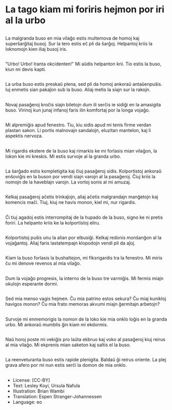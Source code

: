 # La tago kiam mi foriris hejmon por iri al la urbo

##
La malgranda buso en mia vilaĝo estis multemova de homoj kaj superŝarĝitaj busoj. Sur la tero estis eĉ pli da ŝarĝoj. Helpantoj kriis la loknomojn kien iliaj busoj iris.

##
"Urbo! Urbo! Iranta okcidenten!" Mi aŭdis helpanton krii. Tio estis la buso, kiun mi devis kapti.

##
La urba buso estis preskaŭ plena, sed pli da homoj ankoraŭ antaŭenpuŝis. Iuj enmetis sian pakaĵon sub la buso. Aliaj metis la siajn sur la rakojn.

##
Novaj pasaĝeroj kroĉis siajn biletojn dum ili serĉis ie sidiĝi en la amasigita buso. Virinoj kun junaj infanoj faris ilin komfortaj por la longa vojaĝo.

##
Mi alpremiĝis apud fenestro. Tiu, kiu sidis apud mi tenis firme verdan plastan sakon. Li portis malnovajn sandalojn, eluzitan mantelon, kaj li aspektis nervoza.

##
Mi rigardis ekstere de la buso kaj rimarkis ke mi forlasis mian vilaĝon, la lokon kie mi kreskis. Mi estis survoje al la granda urbo.

##
La ŝarĝado estis kompletigita kaj ĉiuj pasaĝeroj sidis. Kolportistoj ankoraŭ enŝoviĝis en la buson por vendi siajn varojn al la pasaĝeroj. Ĉiuj kriis la nomojn de la haveblajn varojn. La vortoj sonis al mi amuzaj.

##
Kelkaj pasaĝeroj aĉetis trinkaĵojn, aliaj aĉetis malgrandajn manĝetojn kaj komencis maĉi. Tiuj, kiuj ne havis monon, kiel mi, nur rigardis.

##
Ĉi tiuj agadoj estis interrompitaj de la hupado de la buso, signo ke ni pretis foriri. La helpanto kriis ke la kolportistoj eliru.

##
Kolportistoj puŝis unu la alian por elbusiĝi. Kelkaj redonis monŝanĝon al la vojaĝantoj. Aliaj faris lastatempajn klopodojn vendi pli da aĵoj.

##
Kiam la buso forlasis la bushaltejon, mi fiksrigardis tra la fenestro. Mi miris ĉu mi denove revenos al mia vilaĝo.

##
Dum la vojaĝo progresis, la interno de la buso tre varmiĝis. Mi fermis miajn okulojn esperante dormi.

##
Sed mia menso vagis hejmen. Ĉu mia patrino estos sekura? Ĉu miaj kunikloj havigos monon? Ĉu mia frato memoras akvumi miajn ĝermitajn arbetojn?

##
Survoje mi enmemorigis la nomon de la loko kie mia onklo loĝis en la granda urbo. Mi ankoraŭ mumblis ĝin kiam mi ekdormis.

##
Naŭ horoj poste mi vekiĝis pro laŭta ekbruo kaj voko al pasaĝeroj kiuj reirus al mia vilaĝo. Mi ekprenis mian saketon kaj saltis el la buso.

##
La reenveturanta buso estis rapide plenigita. Baldaŭ ĝi reirus oriente. La plej grava afero por mi nun estis serĉi la domon de mia onklo.

##
* License: [CC-BY]
* Text: Lesley Koyi, Ursula Nafula
* Illustration: Brian Wambi
* Translation: Espen Stranger-Johannessen
* Language: eo
